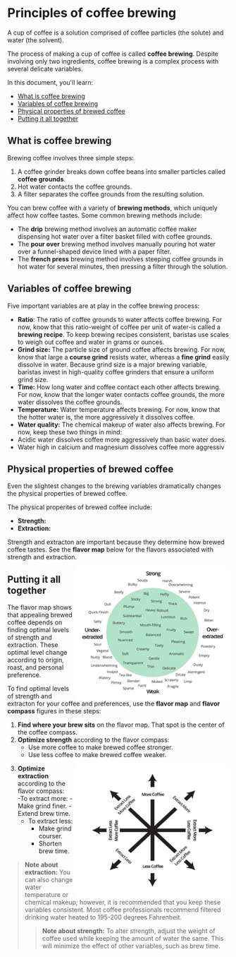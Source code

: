 # Principles of coffee brewing  

A cup of coffee is a solution comprised of coffee particles (the solute) and water (the solvent).

The process of making a cup of coffee is called **coffee brewing**. Despite involving only two ingredients, coffee brewing is a complex process with several delicate variables.

In this document, you'll learn:
- [What is coffee brewing](#what-is-coffee-brewing) 
- [Variables of coffee brewing](variables-of-coffee-brewing)
- [Physical properties of brewed coffee](#physical-properties-of-brewed-coffee)  
- [Putting it all together](#putting-it-all-together) 

## What is coffee brewing       
Brewing coffee involves three simple steps: 
1. A coffee grinder breaks down coffee beans into smaller particles called **coffee grounds**. 
2. Hot water contacts the coffee grounds. 
3. A filter separates the coffee grounds from the resulting solution.  
 
You can brew coffee with a variety of **brewing methods**, which uniquely affect how coffee tastes. Some common brewing methods include: 
- The **drip** brewing method involves an automatic coffee maker dispensing hot water over a filter basket filled with coffee grounds. 
- The **pour over** brewing method involves manually pouring hot water over a funnel-shaped device lined with a paper filter. 
- The **french press** brewing method involves steeping coffee grounds in hot water for several minutes, then pressing a filter through the solution. 

## Variables of coffee brewing 
Five important variables are at play in the coffee brewing process:  

- **Ratio**: The ratio of coffee grounds to water affects coffee brewing. For now, know that this ratio-weight of coffee per unit of water-is called a **brewing recipe**. To keep brewing recipes consistent, baristas use scales to weigh out coffee and water in grams or ounces. 
- **Grind size:** The particle size of ground coffee affects brewing. For now, know that large a **course grind** resists water, whereas a **fine grind** easily dissolve in water. Because grind size is a major brewing variable, baristas invest in high-quality coffee grinders that ensure a uniform grind size. 
- **Time:** How long water and coffee contact each other affects brewing. For now, know that the longer water contacts coffee grounds, the more water dissolves the coffee grounds. 
- **Temperature:** Water temperature affects brewing. For now, know that the hotter water is, the more aggressively it dissolves coffee. 
- **Water quality:** The chemical makeup of water also affects brewing. For now, keep these two things in mind:<br> 
- Acidic water dissolves coffee more aggressively than basic water does. 
- Water high in calcium and magnesium dissolves coffee more aggressiv

## Physical properties of brewed coffee 
Even the slightest changes to the brewing variables dramatically changes the physical properties of brewed coffee.

The physical properites of brewed coffee include: 

- **Strength:** 
- **Extraction:** 

Strength and extracton are important because they determine how brewed coffee tastes. See the **flavor map** below for the flavors associated with strength and extraction. 

<img src="principles-of-coffee-brewing/flavor map.png" 
     alt="flavor map"
     width="350"
     height="300"
     align="right"/>

## Putting it all together  
The flavor map shows that appealing brewed coffee depends on finding optimal levels of strength and extraction. These optimal level change according to origin, roast, and personal preference. 
     

To find optimal levels of strength and extracton for your coffee and preferences, use the **flavor map** and **flavor compass** figures in these steps: 

1. **Find where your brew sits** on the flavor map. That spot is the center of the coffee compass.
2. **Optimize strength** according to the flavor compass: 
    - Use more coffee to make brewed coffee stronger.
    - Use less coffee to make brewed coffee weaker.

<img src="principles-of-coffee-brewing/flavor-compass.png" 
     alt="flavor compass"
     width="350"
     height="300"
     align="right"/>
     
3. **Optimize extraction** according to the flavor compass:<br> 
    -To extract more:
        -Make grind finer. 
        -Extend brew time.<br> 
    - To extract less:
        - Make grind courser.
        - Shorten brew time.
     
> **Note about extraction:** You can also change water temperature or chemical makeup; however, it is recommended that you keep these variables consistent. Most coffee professionals recommend filtered drinking water heated to 195-200 degrees Fahrenheit. 
> > **Note about strength:** To alter strength, adjust the weight of coffee used while keeping the amount of water the same. This will minimize the effect of other variables, such as brew time. 
